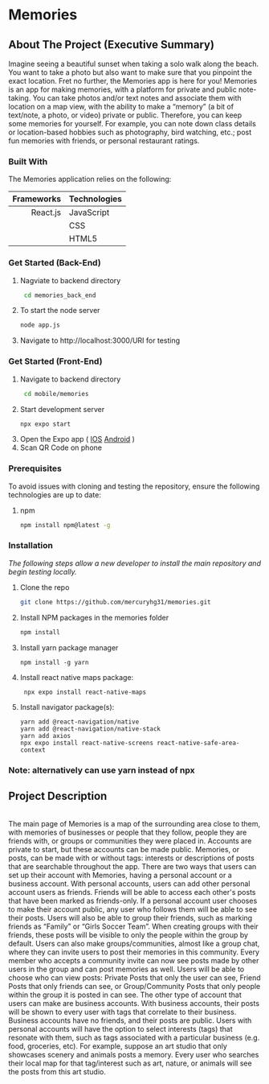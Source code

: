 # Memories


<!-- ABOUT THE PROJECT -->
## About The Project (Executive Summary)

Imagine seeing a beautiful sunset when taking a solo walk along the beach. You want to take a photo but also want to make sure that you pinpoint the exact location. Fret no further, the Memories app is here for you! Memories is an app for making memories, with a platform for private and public note-taking. You can take photos and/or text notes and associate them with location on a map view, with the ability to make a “memory” (a bit of text/note, a photo, or video) private or public. Therefore, you can keep some memories for yourself. For example, you can note down class details or location-based hobbies such as photography, bird watching, etc.; post fun memories with friends, or personal restaurant ratings.


### Built With

The Memories application relies on the following:

| Frameworks                    | Technologies                      |
| ---:                          | :----                             |
| React.js                      | JavaScript                        |
|                               | CSS                               |
|                               | HTML5                             |


### Get Started (Back-End)

1. Nagviate to backend directory
   ```sh
    cd memories_back_end
    ```
2. To start the node server
    ```sh
    node app.js
    ```
3. Navigate to http://localhost:3000/URI for testing

### Get Started (Front-End)

1. Navigate to backend directory
   ```sh
    cd mobile/memories
    ```
2. Start development server
    ```sh
    npx expo start
    ```
2. Open the Expo app ( [IOS](https://apps.apple.com/us/app/expo-go/id982107779) [Android](https://play.google.com/store/apps/details?id=host.exp.exponent&hl=en_US&gl=US) )
3. Scan QR Code on phone


### Prerequisites

To avoid issues with cloning and testing the repository, ensure the following technologies are up to date:
1. npm
    ```sh
    npm install npm@latest -g
    ```

### Installation

_The following steps allow a new developer to install the main repository and begin testing locally._

1. Clone the repo
   ```sh
   git clone https://github.com/mercuryhg31/memories.git
   ```
2. Install NPM packages in the memories folder
   ```sh
   npm install
   ```
3. Install yarn package manager
    ```
    npm install -g yarn
    ```
4. Install react native maps package:
   ```
    npx expo install react-native-maps
    ```
5. Install navigator package(s):
    ```
    yarn add @react-navigation/native
    yarn add @react-navigation/native-stack
    yarn add axios
    npx expo install react-native-screens react-native-safe-area-context
    ```

### Note: alternatively can use yarn instead of npx


<h2> Project Description </h2> <br>
The main page of Memories is a map of the surrounding area close to them, with memories of businesses or people that they follow, people they are friends with, or groups or communities they were placed in. Accounts are private to start, but these accounts can be made public. Memories, or posts, can be made with or without tags: interests or descriptions of posts that are searchable throughout the app.  There are two ways that users can set up their account with Memories, having a personal account or a business account.
With personal accounts, users can add other personal account users as friends. Friends will be able to access each other's posts that have been marked as friends-only. If a personal account user chooses to make their account public, any user who follows them will be able to see their posts.
Users will also be able to group their friends, such as marking friends as “Family” or “Girls Soccer Team”. When creating groups with their friends, these posts will be visible to only the people within the group by default. Users can also make groups/communities, almost like a group chat, where they can invite users to post their memories in this community. Every member who accepts a community invite can now see posts made by other users in the group and can post memories as well. Users will be able to choose who can view posts: Private Posts that only the user can see, Friend Posts that only friends can see, or Group/Community Posts that only people within the group it is posted in can see.
The other type of account that users can make are business accounts. With business accounts, their posts will be shown to every user with tags that correlate to their business. Business accounts have no friends, and their posts are public. Users with personal accounts will have the option to select interests (tags) that resonate with them, such as tags associated with a particular business (e.g. food, groceries, etc). For example, suppose an art studio that only showcases scenery and animals posts a memory. Every user who searches their local map for that tag/interest such as art, nature, or animals will see the posts from this art studio.
